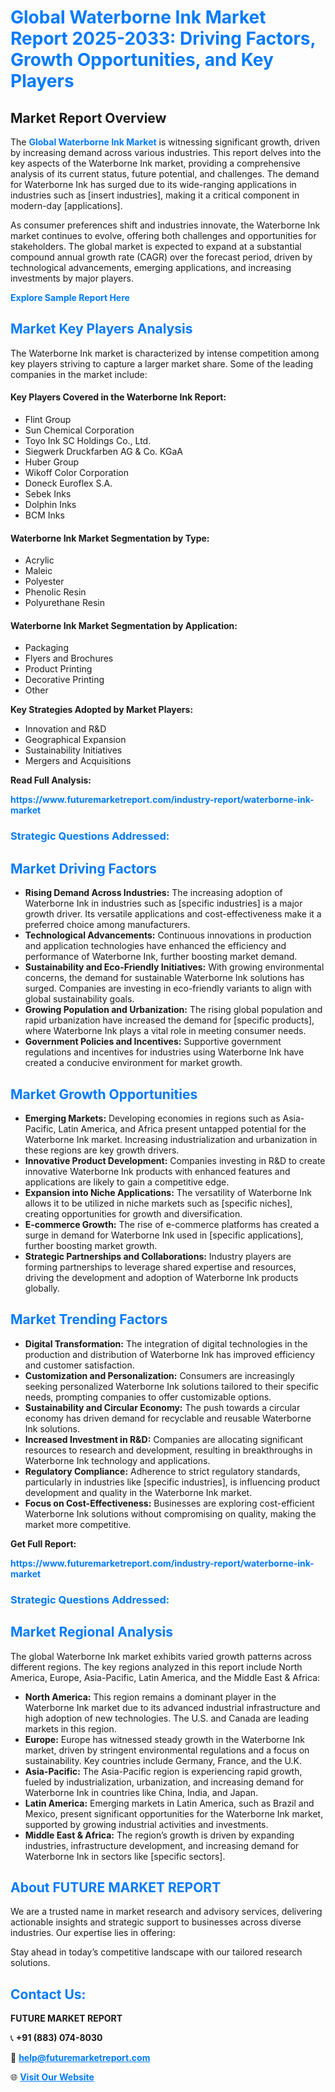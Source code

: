 <h1 style="color: #007BFF;">Global Waterborne Ink Market Report 2025-2033: Driving Factors, Growth Opportunities, and Key Players</h1>

<section id="overview">
<h2>Market Report Overview</h2>
<p>The <a href="https://www.futuremarketreport.com/industry-report/waterborne-ink-market" style="color: #007BFF; text-decoration: none;"><strong>Global Waterborne Ink Market</strong></a> is witnessing significant growth, driven by increasing demand across various industries. This report delves into the key aspects of the Waterborne Ink market, providing a comprehensive analysis of its current status, future potential, and challenges. The demand for Waterborne Ink has surged due to its wide-ranging applications in industries such as [insert industries], making it a critical component in modern-day [applications].</p>
<p>As consumer preferences shift and industries innovate, the Waterborne Ink market continues to evolve, offering both challenges and opportunities for stakeholders. The global market is expected to expand at a substantial compound annual growth rate (CAGR) over the forecast period, driven by technological advancements, emerging applications, and increasing investments by major players.</p>
</section>

<section id="overview">
<p><a href="https://www.futuremarketreport.com/request-sample/reportId=90068" style="color: #007BFF; text-decoration: none;"><strong>Explore Sample Report Here</strong></a></p>
</section>

<section id="key-players">
<h2 style="color: #007BFF;">Market Key Players Analysis</h2>
<p>The Waterborne Ink market is characterized by intense competition among key players striving to capture a larger market share. Some of the leading companies in the market include:</p>
<h4>Key Players Covered in the Waterborne Ink Report:</h4>
<ul><li>Flint Group</li><li>Sun Chemical Corporation</li><li>Toyo Ink SC Holdings Co., Ltd.</li><li>Siegwerk Druckfarben AG &amp; Co. KGaA</li><li>Huber Group</li><li>Wikoff Color Corporation</li><li>Doneck Euroflex S.A.</li><li>Sebek Inks</li><li>Dolphin Inks</li><li>BCM Inks</li></ul>
<h4>Waterborne Ink Market Segmentation by Type:</h4>
<ul><li>Acrylic</li><li>Maleic</li><li>Polyester</li><li>Phenolic Resin</li><li>Polyurethane Resin</li></ul>

<h4>Waterborne Ink Market Segmentation by Application:</h4>
<ul><li>Packaging</li><li>Flyers and Brochures</li><li>Product Printing</li><li>Decorative Printing</li><li>Other</li></ul>
<p><strong>Key Strategies Adopted by Market Players:</strong></p>
<ul>
<li>Innovation and R&D</li>
<li>Geographical Expansion</li>
<li>Sustainability Initiatives</li>
<li>Mergers and Acquisitions</li>
</ul>
</section>

<section>
<p><strong>Read Full Analysis: </strong></p><a href="https://www.futuremarketreport.com/industry-report/waterborne-ink-market" style="color: #007BFF; text-decoration: none;"><strong>https://www.futuremarketreport.com/industry-report/waterborne-ink-market</strong></a>
<h3 style="color: #007BFF;">Strategic Questions Addressed:</h3>
</section>

<section id="driving-factors">
<h2 style="color: #007BFF;">Market Driving Factors</h2>
<ul>
<li><strong>Rising Demand Across Industries:</strong> The increasing adoption of Waterborne Ink in industries such as [specific industries] is a major growth driver. Its versatile applications and cost-effectiveness make it a preferred choice among manufacturers.</li>
<li><strong>Technological Advancements:</strong> Continuous innovations in production and application technologies have enhanced the efficiency and performance of Waterborne Ink, further boosting market demand.</li>
<li><strong>Sustainability and Eco-Friendly Initiatives:</strong> With growing environmental concerns, the demand for sustainable Waterborne Ink solutions has surged. Companies are investing in eco-friendly variants to align with global sustainability goals.</li>
<li><strong>Growing Population and Urbanization:</strong> The rising global population and rapid urbanization have increased the demand for [specific products], where Waterborne Ink plays a vital role in meeting consumer needs.</li>
<li><strong>Government Policies and Incentives:</strong> Supportive government regulations and incentives for industries using Waterborne Ink have created a conducive environment for market growth.</li>
</ul>
</section>

<section id="growth-opportunities">
<h2 style="color: #007BFF;">Market Growth Opportunities</h2>
<ul>
<li><strong>Emerging Markets:</strong> Developing economies in regions such as Asia-Pacific, Latin America, and Africa present untapped potential for the Waterborne Ink market. Increasing industrialization and urbanization in these regions are key growth drivers.</li>
<li><strong>Innovative Product Development:</strong> Companies investing in R&D to create innovative Waterborne Ink products with enhanced features and applications are likely to gain a competitive edge.</li>
<li><strong>Expansion into Niche Applications:</strong> The versatility of Waterborne Ink allows it to be utilized in niche markets such as [specific niches], creating opportunities for growth and diversification.</li>
<li><strong>E-commerce Growth:</strong> The rise of e-commerce platforms has created a surge in demand for Waterborne Ink used in [specific applications], further boosting market growth.</li>
<li><strong>Strategic Partnerships and Collaborations:</strong> Industry players are forming partnerships to leverage shared expertise and resources, driving the development and adoption of Waterborne Ink products globally.</li>
</ul>
</section>

<section id="trending-factors">
<h2 style="color: #007BFF;">Market Trending Factors</h2>
<ul>
<li><strong>Digital Transformation:</strong> The integration of digital technologies in the production and distribution of Waterborne Ink has improved efficiency and customer satisfaction.</li>
<li><strong>Customization and Personalization:</strong> Consumers are increasingly seeking personalized Waterborne Ink solutions tailored to their specific needs, prompting companies to offer customizable options.</li>
<li><strong>Sustainability and Circular Economy:</strong> The push towards a circular economy has driven demand for recyclable and reusable Waterborne Ink solutions.</li>
<li><strong>Increased Investment in R&D:</strong> Companies are allocating significant resources to research and development, resulting in breakthroughs in Waterborne Ink technology and applications.</li>
<li><strong>Regulatory Compliance:</strong> Adherence to strict regulatory standards, particularly in industries like [specific industries], is influencing product development and quality in the Waterborne Ink market.</li>
<li><strong>Focus on Cost-Effectiveness:</strong> Businesses are exploring cost-efficient Waterborne Ink solutions without compromising on quality, making the market more competitive.</li>
</ul>
</section>

<section>
<p><strong>Get Full Report: </strong></p><a href="https://www.futuremarketreport.com/industry-report/waterborne-ink-market" style="color: #007BFF; text-decoration: none;"><strong>https://www.futuremarketreport.com/industry-report/waterborne-ink-market</strong></a>
<h3 style="color: #007BFF;">Strategic Questions Addressed:</h3>
</section>


<section id="regional-analysis">
<h2 style="color: #007BFF;">Market Regional Analysis</h2>
<p>The global Waterborne Ink market exhibits varied growth patterns across different regions. The key regions analyzed in this report include North America, Europe, Asia-Pacific, Latin America, and the Middle East & Africa:</p>
<ul>
<li><strong>North America:</strong> This region remains a dominant player in the Waterborne Ink market due to its advanced industrial infrastructure and high adoption of new technologies. The U.S. and Canada are leading markets in this region.</li>
<li><strong>Europe:</strong> Europe has witnessed steady growth in the Waterborne Ink market, driven by stringent environmental regulations and a focus on sustainability. Key countries include Germany, France, and the U.K.</li>
<li><strong>Asia-Pacific:</strong> The Asia-Pacific region is experiencing rapid growth, fueled by industrialization, urbanization, and increasing demand for Waterborne Ink in countries like China, India, and Japan.</li>
<li><strong>Latin America:</strong> Emerging markets in Latin America, such as Brazil and Mexico, present significant opportunities for the Waterborne Ink market, supported by growing industrial activities and investments.</li>
<li><strong>Middle East & Africa:</strong> The region’s growth is driven by expanding industries, infrastructure development, and increasing demand for Waterborne Ink in sectors like [specific sectors].</li>
</ul>
</section>

<footer>
<h2 style="color: #007BFF;">About FUTURE MARKET REPORT</h2>
<p>We are a trusted name in market research and advisory services, delivering actionable insights and strategic support to businesses across diverse industries. Our expertise lies in offering:</p>

<p>Stay ahead in today’s competitive landscape with our tailored research solutions.</p>

<h2 style="color: #007BFF;">Contact Us:</h2>
<p><strong>FUTURE MARKET REPORT</strong></p>
<p>📞 <strong>+91 (883) 074-8030</strong></p>
<p>📧 <strong><a href="mailto:help@futuremarketreport.com" style="color: #007BFF;">help@futuremarketreport.com</a></strong></p>
<p>🌐 <strong><a href="https://www.futuremarketreport.com/" style="color: #007BFF;">Visit Our Website</a></strong></p>
</footer>